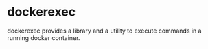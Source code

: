 # dockerexec

dockerexec provides a library and a utility to execute commands in a running docker container.
